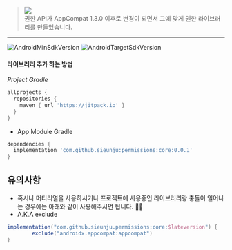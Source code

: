 
> [![](https://jitpack.io/v/sieunju/permissions.svg)](https://jitpack.io/#sieunju/permissions)   
> 권한 API가 AppCompat 1.3.0 이후로 변경이 되면서 그에 맞게 권한 라이브러리를 만들었습니다.
---

![AndroidMinSdkVersion](https://img.shields.io/badge/minSdkVersion-23-green.svg) ![AndroidTargetSdkVersion](https://img.shields.io/badge/targetSdkVersion-34-brightgreen.svg)

#### 라이브러리 추가 하는 방법
*Project Gradle*
```groovy
allprojects {
  repositories {
    maven { url 'https://jitpack.io' }
  }
}
```

- App Module Gradle

```groovy
dependencies {
  implementation 'com.github.sieunju:permissions:core:0.0.1'
}
```

## 유의사항
- 혹시나 머티리얼을 사용하시거나 프로젝트에 사용중인 라이브러리랑 충돌이 일어나는 경우에는 아래와 같이 사용해주시면 됩니다. 🙇‍♂️
- A.K.A exclude
```groovy
implementation("com.github.sieunju.permissions:core:$lateversion") {
        exclude("androidx.appcompat:appcompat")
}
```
